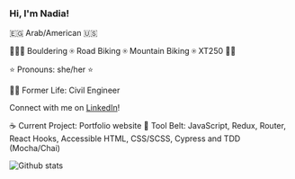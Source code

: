 ### Hi, I'm Nadia!
🇪🇬 Arab/American 🇺🇸

🧗🏼‍♀️ Bouldering ⍟ Road Biking ⍟ Mountain Biking ⍟ XT250 🚵🏻

⭐️ Pronouns: she/her ⭐

👷‍♀️ Former Life: Civil Engineer

 Connect with me on [LinkedIn](https://www.linkedin.com/in/n-naji/)!

☕ Current Project: Portfolio website
🔧 Tool Belt: JavaScript, Redux, Router, React Hooks, Accessible HTML, CSS/SCSS, Cypress and TDD (Mocha/Chai)

![Github stats](https://github-readme-stats.vercel.app/api?username=najinl&theme=jolly&show_icons=true&count_private=true)

